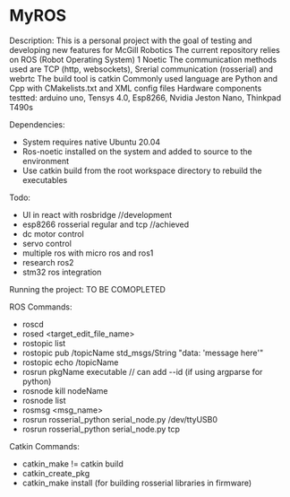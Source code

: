 # MyROS

Description:
This is a personal project with the goal of testing and developing new features for McGill Robotics
The current repository relies on ROS (Robot Operating System) 1 Noetic
The communication methods used are TCP (http, websockets), Srerial communication (rosserial) and webrtc
The build tool is catkin
Commonly used language are Python and Cpp with CMakelists.txt and XML config files
Hardware components testted: arduino uno, Tensys 4.0, Esp8266, Nvidia Jeston Nano, Thinkpad T490s

Dependencies:
- System requires native Ubuntu 20.04
- Ros-noetic installed on the system and added to source to the environment
- Use catkin build from the root workspace directory to rebuild the executables

Todo: 
- UI in react with rosbridge //development
- esp8266 rosserial regular and tcp //achieved
- dc motor control
- servo control
- multiple ros with micro ros and ros1
- research ros2
- stm32 ros integration

Running the project:
TO BE COMOPLETED

ROS Commands:
- roscd <package name>
- rosed <target_edit_file_name>
- rostopic list
- rostopic pub /topicName std_msgs/String "data: 'message here'"
- rostopic echo /topicName
- rosrun pkgName executable // can add --id (if using argparse for python)
- rosnode kill nodeName
- rosnode list
- rosmsg <msg_name>
- rosrun rosserial_python serial_node.py /dev/ttyUSB0
- rosrun rosserial_python serial_node.py tcp

Catkin Commands:
- catkin_make != catkin build
- catkin_create_pkg 
- catkin_make install (for building rosserial libraries in firmware)
